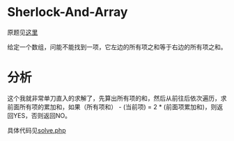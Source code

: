 # Sherlock-And-Array
原题见[这里](https://www.hackerrank.com/challenges/sherlock-and-array/problem)

给定一个数组，问能不能找到一项，它左边的所有项之和等于右边的所有项之和。

# 分析

这个我就非常单刀直入的求解了，先算出所有项的和，然后从前往后依次遍历，求前面所有项的累加和，如果（所有项和） - (当前项) = 2 * (前面项累加和)，则返回YES，否则返回NO。

具体代码见[solve.php](./solve.php)